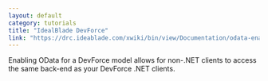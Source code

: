 ```yaml
---
layout: default
category: tutorials
title: "IdealBlade DevForce"
link: "https://drc.ideablade.com/xwiki/bin/view/Documentation/odata-enable"
---
```

Enabling OData for a DevForce model allows for non-.NET clients to access the same back-end as your DevForce .NET clients.
